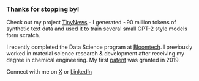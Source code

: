 ### Thanks for stopping by!

Check out my project [TinyNews](https://gregsamek.github.io/TinyNews/) - I generated ~90 million tokens of synthetic text data and used it to train several small GPT-2 style models form scratch.

I recently completed the Data Science program at [Bloomtech](https://www.bloomtech.com/). I previously worked in material science research & development after receiving my degree in chemical engineering. My first [patent](https://patents.google.com/patent/US10433700B2/) was granted in 2019.

Connect with me on [X](https://x.com/GregSamek) or [LinkedIn](https://www.linkedin.com/in/gregsamek/)
